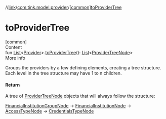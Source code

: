 //[link](../index.md)/[com.tink.model.provider](index.md)/[[common]toProviderTree]([common]to-provider-tree.md)



# toProviderTree  
[common]  
Content  
fun [List](https://kotlinlang.org/api/latest/jvm/stdlib/kotlin.collections/-list/index.html)<[Provider]([common]-provider/index.md)>.[toProviderTree]([common]to-provider-tree.md)(): [List](https://kotlinlang.org/api/latest/jvm/stdlib/kotlin.collections/-list/index.html)<[ProviderTreeNode]([common]-provider-tree-node/index.md)>  
More info  


Groups the providers by a few defining elements, creating a tree structure. Each level in the tree structure may have 1 to n children.



#### Return  


A tree of [ProviderTreeNode]([common]-provider-tree-node/index.md) objects that will always follow the structure:



[FinancialInstitutionGroupNode]([common]-provider-tree-node/-financial-institution-group-node/index.md) -> [FinancialInstitutionNode]([common]-provider-tree-node/-financial-institution-node/index.md) -> [AccessTypeNode]([common]-provider-tree-node/-access-type-node/index.md) -> [CredentialsTypeNode]([common]-provider-tree-node/-credentials-type-node/index.md)

  



